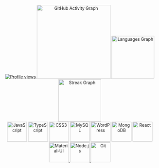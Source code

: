 <div align="center">
  <!-- GitHub Profile Views -->
  <a href="https://komarev.com/ghpvc/?username=madhukazz&label=Profile%20views&color=0e75b6&style=flat">
    <img src="https://komarev.com/ghpvc/?username=madhukazz&label=Profile%20views&color=0e75b6&style=flat" alt="Profile views">
  </a>
  
  <!-- GitHub Activity Graph -->
  <a href="https://github-readme-activity-graph.vercel.app/graph?username=madhukazz&radius=16&theme=gruvbox&area=true&order=5&hide_border=true&hide_title=true">
    <img src="https://github-readme-activity-graph.vercel.app/graph?username=madhukazz&radius=16&theme=gruvbox&area=true&order=5&hide_border=true&hide_title=true" height="242" alt="GitHub Activity Graph">
  </a>
  
  <!-- Most Used Languages -->
  <a href="https://github-readme-stats.vercel.app/api/top-langs?username=madhukazz&locale=en&hide_title=true&layout=compact&card_width=320&langs_count=5&theme=gruvbox&hide_border=true&order=2">
    <img src="https://github-readme-stats.vercel.app/api/top-langs?username=madhukazz&locale=en&hide_title=true&layout=compact&card_width=320&langs_count=5&theme=gruvbox&hide_border=true&order=2" height="140" alt="Languages Graph">
  </a>
  
  <!-- GitHub Streak Stats -->
  <a href="https://streak-stats.demolab.com?user=madhukazz&locale=en&mode=daily&theme=gruvbox&hide_border=true&border_radius=5&order=3">
    <img src="https://streak-stats.demolab.com?user=madhukazz&locale=en&mode=daily&theme=gruvbox&hide_border=true&border_radius=5&order=3" height="140" alt="Streak Graph">
  </a>
</div>

<div align="center">
  <!-- Icons for Technologies -->
  <a href="https://cdn.jsdelivr.net/gh/devicons/devicon/icons/javascript/javascript-original.svg">
    <img src="https://cdn.jsdelivr.net/gh/devicons/devicon/icons/javascript/javascript-original.svg" height="65" alt="JavaScript">
  </a>
  
  <a href="https://cdn.jsdelivr.net/gh/devicons/devicon/icons/typescript/typescript-original.svg">
    <img src="https://cdn.jsdelivr.net/gh/devicons/devicon/icons/typescript/typescript-original.svg" height="65" alt="TypeScript">
  </a>
  
  <a href="https://cdn.jsdelivr.net/gh/devicons/devicon/icons/css3/css3-original.svg">
    <img src="https://cdn.jsdelivr.net/gh/devicons/devicon/icons/css3/css3-original.svg" height="65" alt="CSS3">
  </a>
  
  <a href="https://cdn.jsdelivr.net/gh/devicons/devicon/icons/mysql/mysql-original.svg">
    <img src="https://cdn.jsdelivr.net/gh/devicons/devicon/icons/mysql/mysql-original.svg" height="65" alt="MySQL">
  </a>
  
  <a href="https://cdn.jsdelivr.net/gh/devicons/devicon/icons/wordpress/wordpress-original.svg">
    <img src="https://cdn.jsdelivr.net/gh/devicons/devicon/icons/wordpress/wordpress-original.svg" height="65" alt="WordPress">
  </a>
  
  <a href="https://cdn.jsdelivr.net/gh/devicons/devicon/icons/mongodb/mongodb-original.svg">
    <img src="https://cdn.jsdelivr.net/gh/devicons/devicon/icons/mongodb/mongodb-original.svg" height="65" alt="MongoDB">
  </a>
  
  <a href="https://cdn.jsdelivr.net/gh/devicons/devicon/icons/react/react-original.svg">
    <img src="https://cdn.jsdelivr.net/gh/devicons/devicon/icons/react/react-original.svg" height="65" alt="React">
  </a>
  
  <a href="https://cdn.jsdelivr.net/gh/devicons/devicon/icons/materialui/materialui-original.svg">
    <img src="https://cdn.jsdelivr.net/gh/devicons/devicon/icons/materialui/materialui-original.svg" height="65" alt="Material-UI">
  </a>
  
  <a href="https://cdn.jsdelivr.net/gh/devicons/devicon/icons/nodejs/nodejs-original.svg">
    <img src="https://cdn.jsdelivr.net/gh/devicons/devicon/icons/nodejs/nodejs-original.svg" height="65" alt="Node.js">
  </a>
  
  <a href="https://cdn.jsdelivr.net/gh/devicons/devicon/icons/git/git-original.svg">
    <img src="https://cdn.jsdelivr.net/gh/devicons/devicon/icons/git/git-original.svg" height="65" alt="Git">
  </a>
</div>
